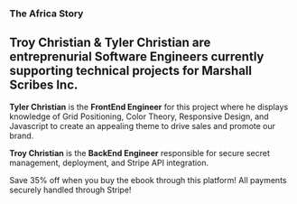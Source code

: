 ### The Africa Story
## Troy Christian & Tyler Christian are entreprenurial Software Engineers currently supporting technical projects for Marshall Scribes Inc. 

**Tyler Christian** is the **FrontEnd Engineer** for this project where he displays knowledge of Grid Positioning, Color Theory, Responsive Design, and Javascript to create an appealing theme to drive sales and  promote our brand. 

**Troy Christian** is the **BackEnd Engineer** responsible for secure secret management, deployment, and Stripe API integration.

Save 35% off when you buy the ebook through this platform! All payments securely handled through Stripe!
